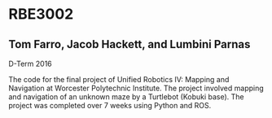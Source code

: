 # RBE3002
## Tom Farro, Jacob Hackett, and Lumbini Parnas
D-Term 2016

The code for the final project of Unified Robotics IV: Mapping and Navigation at Worcester Polytechnic Institute.
The project involved mapping and navigation of an unknown maze by a Turtlebot (Kobuki base). The project was completed over 7 weeks using Python and ROS. 
